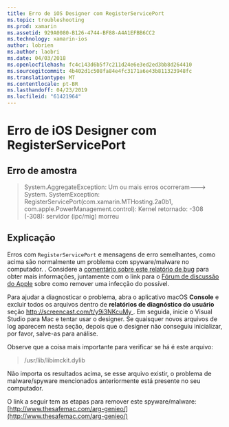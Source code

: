 ```yaml
---
title: Erro de iOS Designer com RegisterServicePort
ms.topic: troubleshooting
ms.prod: xamarin
ms.assetid: 929A0080-B126-4744-BF88-A4A1EFBB6CC2
ms.technology: xamarin-ios
author: lobrien
ms.author: laobri
ms.date: 04/03/2018
ms.openlocfilehash: fc4c143d6b5f7c211d24e6e3ed2ed3bb8d264410
ms.sourcegitcommit: 4b402d1c508fa84e4fc3171a6e43b811323948fc
ms.translationtype: MT
ms.contentlocale: pt-BR
ms.lasthandoff: 04/23/2019
ms.locfileid: "61421964"
---
```

# <a name="ios-designer-error-with-registerserviceport"></a>Erro de iOS Designer com RegisterServicePort

## <a name="sample-error"></a>Erro de amostra
> System.AggregateException: Um ou mais erros ocorreram---> System. SystemException: RegisterServicePort(com.xamarin.MTHosting.2a0b1, com.apple.PowerManagement.control): Kernel retornado: -308 (-308): servidor (ipc/mig) morreu

## <a name="explanation"></a>Explicação
Erros com `RegisterServicePort` e mensagens de erro semelhantes, como acima são normalmente um problema com spyware/malware no computador. . Considere a [comentário sobre este relatório de bug](https://bugzilla.xamarin.com/show_bug.cgi?id=21907#c4) para obter mais informações, juntamente com o link para o [Fórum de discussão do Apple](https://discussions.apple.com/thread/5596008) sobre como remover uma infecção do possível. 

Para ajudar a diagnosticar o problema, abra o aplicativo macOS **Console** e excluir todos os arquivos dentro de **relatórios de diagnóstico do usuário** seção [ http://screencast.com/t/y9i3NKcuMy ](http://screencast.com/t/y9i3NKcuMy). Em seguida, inicie o Visual Studio para Mac e tentar usar o designer. Se quaisquer novos arquivos de log aparecem nesta seção, depois que o designer não conseguiu inicializar, por favor, salve-as para análise.  

Observe que a coisa mais importante para verificar se há é este arquivo: 
> /usr/lib/libimckit.dylib

Não importa os resultados acima, se esse arquivo existir, o problema de malware/spyware mencionados anteriormente está presente no seu computador.  

O link a seguir tem as etapas para remover este spyware/malware: [http://www.thesafemac.com/arg-genieo/](http://www.thesafemac.com/arg-genieo/)  


